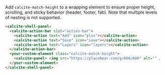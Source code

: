 Add `calcite-match-height` to a wrapping element to ensure proper height, scrolling, and sticky behavior (header, footer, fab). Note that multiple levels of nesting is not supported.

```html
<calcite-shell-panel>
  <calcite-action-bar slot="action-bar">
    <calcite-action text="Add" icon="plus"></calcite-action>
    <calcite-action text="Save" icon="save"></calcite-action>
    <calcite-action text="Layers" icon="layers"></calcite-action>
  </calcite-action-bar>
  <your-custom-element class="calcite-match-height">
    <calcite-panel> <img src="https://placebear.com/g/600/600" alt="" /> </calcite-panel>
  </your-custom-element>
</calcite-shell-panel>
```
